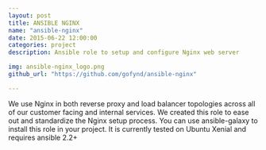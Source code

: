 ```yaml
---
layout: post
title: ANSIBLE NGINX
name: "ansible-nginx"
date: 2015-06-22 12:00:00
categories: project
description: Ansible role to setup and configure Nginx web server

img: ansible-nginx_logo.png
github_url: "https://github.com/gofynd/ansible-nginx"

---
```


<p>
We use Nginx in both reverse proxy and load balancer topologies across all of our customer facing and internal services. We created this role to ease out and standardize the Nginx setup process. You can use ansible-galaxy to install this role in your project. It is currently tested on Ubuntu Xenial and requires ansible 2.2+
</p>
